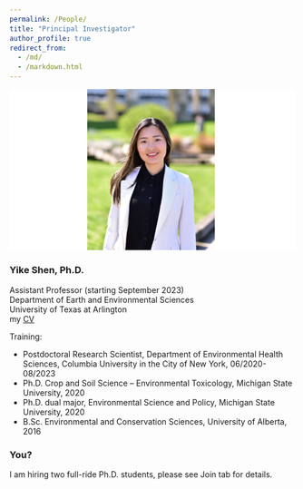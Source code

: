 ```yaml
---
permalink: /People/
title: "Principal Investigator"
author_profile: true
redirect_from: 
  - /md/
  - /markdown.html
---
```


![](webpeopleme.png)

### Yike Shen, Ph.D.
Assistant Professor (starting September 2023) \
Department of Earth and Environmental Sciences \
University of Texas at Arlington \
my [CV](https://github.com/YikeShen/Shen-Yike_CV/blob/master/CV_Shen%2CYike_05172023.pdf) 

Training: 
* Postdoctoral Research Scientist, Department of Environmental Health Sciences, Columbia University in the City of New York, 06/2020-08/2023
* Ph.D. Crop and Soil Science – Environmental Toxicology, Michigan State University, 2020
* Ph.D. dual major, Environmental Science and Policy, Michigan State University, 2020
* B.Sc. Environmental and Conservation Sciences, University of Alberta, 2016

### You?
I am hiring two full-ride Ph.D. students, please see Join tab for details. 
